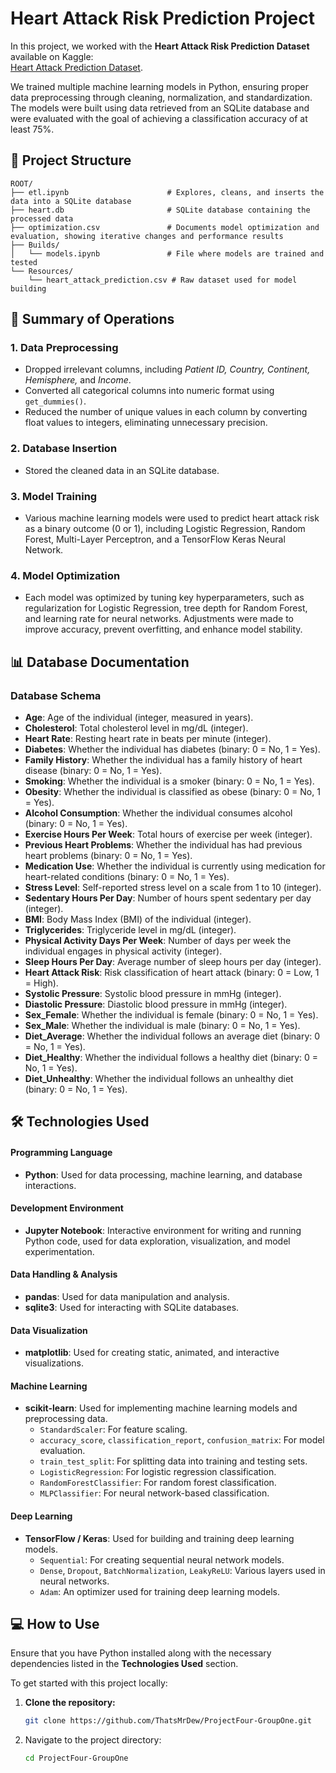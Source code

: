 # Heart Attack Risk Prediction Project

In this project, we worked with the **Heart Attack Risk Prediction Dataset** available on Kaggle:  
[Heart Attack Prediction Dataset](https://www.kaggle.com/datasets/iamsouravbanerjee/heart-attack-prediction-dataset).

We trained multiple machine learning models in Python, ensuring proper data preprocessing through cleaning, normalization, and standardization. The models were built using data retrieved from an SQLite database and were evaluated with the goal of achieving a classification accuracy of at least 75%.


## 📂 Project Structure
```plaintext
ROOT/
├── etl.ipynb                      # Explores, cleans, and inserts the data into a SQLite database
├── heart.db                       # SQLite database containing the processed data
├── optimization.csv               # Documents model optimization and evaluation, showing iterative changes and performance results
├── Builds/
│   └── models.ipynb               # File where models are trained and tested
└── Resources/
    └── heart_attack_prediction.csv # Raw dataset used for model building
```

## 📝 Summary of Operations

### 1. Data Preprocessing  
- Dropped irrelevant columns, including *Patient ID, Country, Continent, Hemisphere,* and *Income*.  
- Converted all categorical columns into numeric format using `get_dummies()`.  
- Reduced the number of unique values in each column by converting float values to integers, eliminating unnecessary precision.  

### 2. Database Insertion  
- Stored the cleaned data in an SQLite database.  

### 3. Model Training
- Various machine learning models were used to predict heart attack risk as a binary outcome (0 or 1), including Logistic Regression, Random Forest, Multi-Layer Perceptron, and a TensorFlow Keras Neural Network.

### 4. Model Optimization
- Each model was optimized by tuning key hyperparameters, such as regularization for Logistic Regression, tree depth for Random Forest, and learning rate for neural networks. Adjustments were made to improve accuracy, prevent overfitting, and enhance model stability.

## 📊 Database Documentation

### Database Schema

- **Age**: Age of the individual (integer, measured in years).  
- **Cholesterol**: Total cholesterol level in mg/dL (integer).  
- **Heart Rate**: Resting heart rate in beats per minute (integer).  
- **Diabetes**: Whether the individual has diabetes (binary: 0 = No, 1 = Yes).  
- **Family History**: Whether the individual has a family history of heart disease (binary: 0 = No, 1 = Yes).  
- **Smoking**: Whether the individual is a smoker (binary: 0 = No, 1 = Yes).  
- **Obesity**: Whether the individual is classified as obese (binary: 0 = No, 1 = Yes).  
- **Alcohol Consumption**: Whether the individual consumes alcohol (binary: 0 = No, 1 = Yes).  
- **Exercise Hours Per Week**: Total hours of exercise per week (integer).  
- **Previous Heart Problems**: Whether the individual has had previous heart problems (binary: 0 = No, 1 = Yes).  
- **Medication Use**: Whether the individual is currently using medication for heart-related conditions (binary: 0 = No, 1 = Yes).  
- **Stress Level**: Self-reported stress level on a scale from 1 to 10 (integer).  
- **Sedentary Hours Per Day**: Number of hours spent sedentary per day (integer).  
- **BMI**: Body Mass Index (BMI) of the individual (integer).  
- **Triglycerides**: Triglyceride level in mg/dL (integer).  
- **Physical Activity Days Per Week**: Number of days per week the individual engages in physical activity (integer).  
- **Sleep Hours Per Day**: Average number of sleep hours per day (integer).  
- **Heart Attack Risk**: Risk classification of heart attack (binary: 0 = Low, 1 = High).  
- **Systolic Pressure**: Systolic blood pressure in mmHg (integer).  
- **Diastolic Pressure**: Diastolic blood pressure in mmHg (integer).  
- **Sex_Female**: Whether the individual is female (binary: 0 = No, 1 = Yes).  
- **Sex_Male**: Whether the individual is male (binary: 0 = No, 1 = Yes).  
- **Diet_Average**: Whether the individual follows an average diet (binary: 0 = No, 1 = Yes).  
- **Diet_Healthy**: Whether the individual follows a healthy diet (binary: 0 = No, 1 = Yes).  
- **Diet_Unhealthy**: Whether the individual follows an unhealthy diet (binary: 0 = No, 1 = Yes).  



## 🛠️ Technologies Used

#### Programming Language
- **Python**: Used for data processing, machine learning, and database interactions.

#### Development Environment  
- **Jupyter Notebook**: Interactive environment for writing and running Python code, used for data exploration, visualization, and model experimentation.    

#### Data Handling & Analysis  
- **pandas**: Used for data manipulation and analysis.  
- **sqlite3**: Used for interacting with SQLite databases.  

#### Data Visualization  
- **matplotlib**: Used for creating static, animated, and interactive visualizations.  

#### Machine Learning  
- **scikit-learn**: Used for implementing machine learning models and preprocessing data.  
  - `StandardScaler`: For feature scaling.  
  - `accuracy_score`, `classification_report`, `confusion_matrix`: For model evaluation.  
  - `train_test_split`: For splitting data into training and testing sets.  
  - `LogisticRegression`: For logistic regression classification.  
  - `RandomForestClassifier`: For random forest classification.  
  - `MLPClassifier`: For neural network-based classification.  

#### Deep Learning  
- **TensorFlow / Keras**: Used for building and training deep learning models.  
  - `Sequential`: For creating sequential neural network models.  
  - `Dense`, `Dropout`, `BatchNormalization`, `LeakyReLU`: Various layers used in neural networks.  
  - `Adam`: An optimizer used for training deep learning models.  




## 💻 How to Use  
Ensure that you have Python installed along with the necessary dependencies listed in the **Technologies Used** section.  

To get started with this project locally:  

1. **Clone the repository:**  
   ```bash
   git clone https://github.com/ThatsMrDew/ProjectFour-GroupOne.git
   ```
2. Navigate to the project directory:
   ```bash
   cd ProjectFour-GroupOne
   ```
